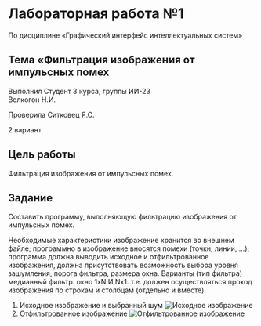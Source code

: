 # Лабораторная работа №1
 По дисциплине «Графический интерфейс интеллектуальных систем»

## Тема «Фильтрация изображения от импульсных помех

Выполнил
Студент 3 курса, группы ИИ-23  
Волкогон Н.И.

Проверила
Ситковец Я.С.

2 вариант

## Цель работы

Фильтрация изображения от импульсных помех.

## Задание

Составить программу, выполняющую фильтрацию изображения от импульсных помех.

Необходимые характеристики
изображение хранится во внешнем файле;
программно в изображение вносятся помехи (точки, линии, ...);
программа должна выводить исходное и отфильтрованное изображения, должна присутствовать возможность выбора уровня зашумления, порога фильтра, размера окна.
Варианты (тип фильтра)
медианный фильтр. окно 1хN И Nx1. т.е. должен осуществляться проход изображения по строкам и столбцам (отдельно и вместе).

1. Исходное изображение и выбранный шум
![Исходное изображение](image1.png)
2. Отфильтрованное изображение
![Отфильтрованное изображение](image2.png)
